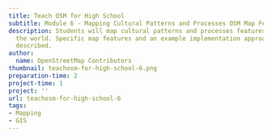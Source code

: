 ```yaml
---
title: Teach OSM for High School
subtitle: Module 6 - Mapping Cultural Patterns and Processes OSM Map Features
description: Students will map cultural patterns and processes features anywhere in
  the world. Specific map features and an example implementation approach will be
  described.
author:
  name: OpenStreetMap Contributors
thumbnail: teachosm-for-high-school-6.png
preparation-time: 2
project-time: 1
project: ''
url: teachosm-for-high-school-6
tags:
- Mapping
- GIS
---
```


